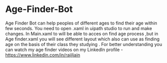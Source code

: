 # Age-Finder-Bot
Age Finder Bot can help peoples of different ages to find their age within few seconds.
You need to open .xaml in uipath studio to run and make changes.
In Main.xaml to will be able to acces on find age process ,but in Age finder.xaml you will see different layout which also can use as finding age on the basis of their class they studying .
For better understanding you can watch my age finder videos on my LinkedIn profile -https://www.linkedin.com/in/rajiljain
